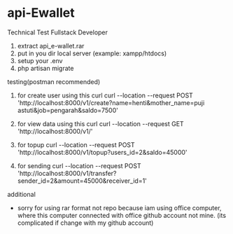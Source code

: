 # api-Ewallet
Technical Test Fullstack Developer

1. extract api_e-wallet.rar
2. put in you dir local server (example: xampp/htdocs)
3. setup your .env
4. php artisan migrate

testing(postman recommended)
1. for create user using this curl 
curl --location --request POST 'http://localhost:8000/v1/create?name=henti&mother_name=puji astuti&job=pengarah&saldo=7500'

2. for view data using this curl 
curl --location --request GET 'http://localhost:8000/v1/'

3. for topup
curl --location --request POST 'http://localhost:8000/v1/topup?users_id=2&saldo=45000'

4. for sending
curl --location --request POST 'http://localhost:8000/v1/transfer?sender_id=2&amount=45000&receiver_id=1'

additional
- sorry for using rar format not repo because iam using office computer, where this computer connected with office github account not mine. (its complicated if change with my github account)
